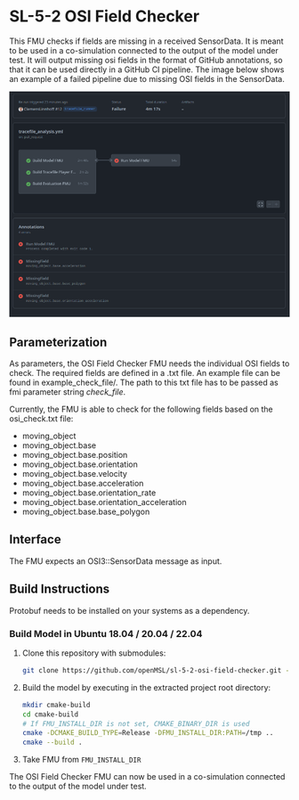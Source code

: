 # SL-5-2 OSI Field Checker

This FMU checks if fields are missing in a received SensorData.
It is meant to be used in a co-simulation connected to the output of the model under test.
It will output missing osi fields in the format of GitHub annotations, so that it can be used directly in a GitHub CI pipeline.
The image below shows an example of a failed pipeline due to missing OSI fields in the SensorData.

<img src="doc/osi-field-checker-output.png" width="800"  alt="OSI Field Checker in CI Pipeline"/>

## Parameterization

As parameters, the OSI Field Checker FMU needs the individual OSI fields to check.
The required fields are defined in a .txt file.
An example file can be found in example_check_file/.
The path to this txt file has to be passed as fmi parameter string *check_file*.

Currently, the FMU is able to check for the following fields based on the osi_check.txt file:

- moving_object
- moving_object.base
- moving_object.base.position
- moving_object.base.orientation
- moving_object.base.velocity
- moving_object.base.acceleration
- moving_object.base.orientation_rate
- moving_object.base.orientation_acceleration
- moving_object.base.base_polygon

## Interface

The FMU expects an OSI3::SensorData message as input.

## Build Instructions

Protobuf needs to be installed on your systems as a dependency.

### Build Model in Ubuntu 18.04 / 20.04 / 22.04

1. Clone this repository with submodules:

    ```bash
    git clone https://github.com/openMSL/sl-5-2-osi-field-checker.git --recurse-submodules
    ```

2. Build the model by executing in the extracted project root directory:

    ```bash
    mkdir cmake-build
    cd cmake-build
    # If FMU_INSTALL_DIR is not set, CMAKE_BINARY_DIR is used
    cmake -DCMAKE_BUILD_TYPE=Release -DFMU_INSTALL_DIR:PATH=/tmp ..
    cmake --build .
    ```

3. Take FMU from `FMU_INSTALL_DIR`

The OSI Field Checker FMU can now be used in a co-simulation connected to the output of the model under test.
